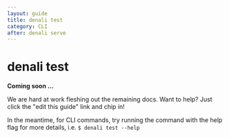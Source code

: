 ```yaml
---
layout: guide
title: denali test
category: CLI
after: denali serve
---
```


# denali test

**Coming soon ...**

We are hard at work fleshing out the remaining docs. Want to help? Just click
the "edit this guide" link and chip in!

In the meantime, for CLI commands, try running the command with the help flag
for more details, i.e. `$ denali test --help`
